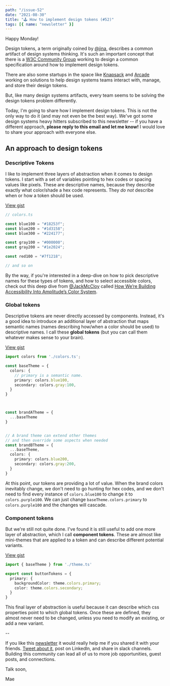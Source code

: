 ```yaml
---
path: "/issue-52"
date: "2021-08-30"
title: "🕹️ How to implement design tokens (#52)"
tags: [{ name: "newsletter" }]
---
```


Happy Monday!

Design tokens, a term originally coined by [@jina](https://twitter.com/jina), describes a common artifact of design systems thinking. It's such an important concept that there is a [W3C Community Group](https://www.designtokens.org/) working to design a common specification around how to implement design tokens.

There are also some startups in the space like [Knapsack](https://www.knapsack.cloud/) and [Arcade](https://usearcade.com/) working on solutions to help design systems teams interact with, manage, and store their design tokens.

But, like many design systems artifacts, every team seems to be solving the design tokens problem differently.

Today, I'm going to share how I implement design tokens. This is not the only way to do it (and may not even be the best way). We've got some design systems heavy hitters subscribed to this newsletter -- if you have a different approach, **please reply to this email and let me know!** I would love to share your approach with everyone else.

## An approach to design tokens

### Descriptive Tokens

I like to implement three layers of abstraction when it comes to design tokens. I start with a set of variables pointing to hex codes or spacing values like pixels. These are descriptive names, because they describe exactly what color/shade a hex code represents. They _do not_ describe when or how a token should be used.

[View gist](https://gist.github.com/maecapozzi/f45f092209a9b378d5dba69183422125)

```ts
// colors.ts

const blue100 = "#18253f";
const blue200 = "#1d3158";
const blue300 = "#224177";

const gray100 = "#000000";
const gray200 = "#1e2024";

const red100 = "#7f1218";

// and so on
```

By the way, if you're interested in a deep-dive on how to pick descriptive names for these types of tokens, and how to select accessible colors, check out this deep dive from [@JackMcCloy](https://twitter.com/JackMcCloy) called [How We’re Building Accessibility Into Amplitude’s Color System](https://amplitude.engineering/how-were-building-accessibility-into-amplitude-s-color-system-bb960de25aa5).

### Global tokens

Descriptive tokens are never directly accessed by components. Instead, it's a good idea to introduce an additional layer of abstraction that maps semantic names (names describing how/when a color should be used) to descriptive names. I call these **global tokens** (but you can call them whatever makes sense to your brain).

[View gist](https://gist.github.com/maecapozzi/31fd3a036449a9bd6d178e9df7f8f380)

```ts
import colors from './colors.ts';

const baseTheme = {
  colors: {
    // primary is a semantic name.
    primary: colors.blue100,
    secondary: colors.gray:100,
  }
}



const brandATheme = {
  ...baseTheme
}


// A brand theme can extend other themes
// and then override some aspects when needed
const brandBTheme = {
  ...baseTheme,
  colors: {
    primary: colors.blue200,
    secondary: colors.gray:200,
  }
}
```

At this point, our tokens are providing a lot of value. When the brand colors inevitably change, we don't need to go hunting for hex codes, and we don't need to find every instance of `colors.blue100` to change it to `colors.purple100`. We can just change `baseTheme.colors.primary` to `colors.purple100` and the changes will cascade.

### Component tokens

But we're still not quite done. I've found it is still useful to add one more layer of abstraction, which I call **component tokens**. These are almost like mini-themes that are applied to a token and can describe different potential variants.

[View gist](https://gist.github.com/maecapozzi/b47951c1325f3f1ae602d7f8981d1154)

```ts
import { baseTheme } from './theme.ts'

export const buttonTokens = {
  primary: {
    backgroundColor: theme.colors.primary;
    color: theme.colors.secondary;
  }
}
```

This final layer of abstraction is useful because it can describe which css properties point to which global tokens. Once these are defined, they almost never need to be changed, unless you need to modify an existing, or add a new variant.

--

If you like this [newsletter](https://maecapozzi.com/newsletter/) it would really help me if you shared it with your friends. [Tweet about it](https://twitter.com/intent/tweet?text=%F0%9F%95%B9%EF%B8%8F%20How%20to%20implement%20design%20tokens%20%20%40MCapoz&url=https%3A%2F%2Fmaecapozzi.com%2Fnewsletter%2Fissue-52%2F), post on LinkedIn, and share in slack channels. Building this community can lead all of us to more job opportunities, guest posts, and connections.

Talk soon,

Mae
​
